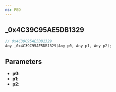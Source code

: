 ```yaml
---
ns: PED
---
```

## _0x4C39C95AE5DB1329

```c
// 0x4C39C95AE5DB1329
Any _0x4C39C95AE5DB1329(Any p0, Any p1, Any p2);
```

## Parameters
* **p0**:
* **p1**:
* **p2**:
